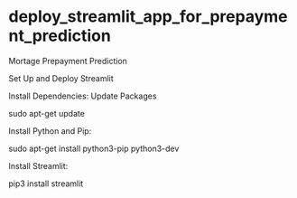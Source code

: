 # deploy_streamlit_app_for_prepayment_prediction
Mortage Prepayment Prediction


Set Up and Deploy Streamlit

Install Dependencies:
Update Packages

sudo apt-get update

Install Python and Pip:

 sudo apt-get install python3-pip python3-dev

 Install Streamlit:

pip3 install streamlit



